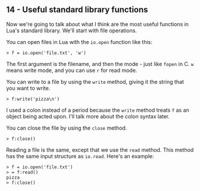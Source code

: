 ## 14 - Useful standard library functions

<!-- 14.1 file operations -->

Now we're going to talk about what I think are the
most useful functions in Lua's standard library.
We'll start with file operations.

You can open files in Lua with the `io.open` function like this:

    > f = io.open('file.txt', 'w')

The first argument is the filename, and then the mode - 
just like `fopen` in C.
`w` means write mode, and you can use `r` for read mode.

You can write to a file by using the `write` method,
giving it the string that you want to write.

    > f:write('pizza\n')

I used a colon instead of a period because the `write` method
treats `f` as an object being acted upon.
I'll talk more about the colon syntax later.

You can close the file by using the `close` method.

    > f:close()

Reading a file is the same, except that we use the `read`
method. This method has the same input structure as
`io.read`. Here's an example:

    > f = io.open('file.txt')
    > = f:read()
    pizza
    > f:close()

